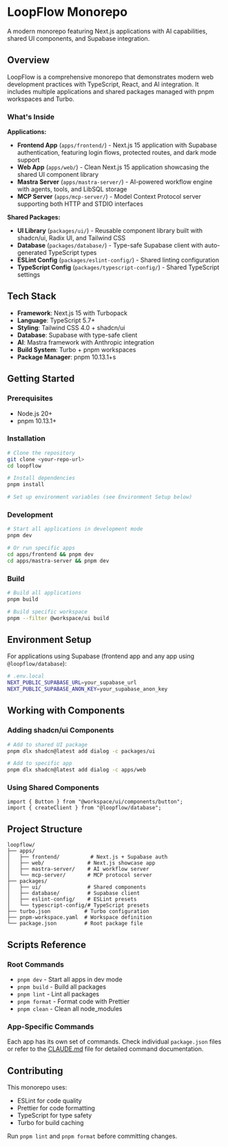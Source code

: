 # LoopFlow Monorepo

A modern monorepo featuring Next.js applications with AI capabilities, shared UI components, and Supabase integration.

## Overview

LoopFlow is a comprehensive monorepo that demonstrates modern web development practices with TypeScript, React, and AI integration. It includes multiple applications and shared packages managed with pnpm workspaces and Turbo.

### What's Inside

**Applications:**

- **Frontend App** (`apps/frontend/`) - Next.js 15 application with Supabase authentication, featuring login flows, protected routes, and dark mode support
- **Web App** (`apps/web/`) - Clean Next.js 15 application showcasing the shared UI component library
- **Mastra Server** (`apps/mastra-server/`) - AI-powered workflow engine with agents, tools, and LibSQL storage
- **MCP Server** (`apps/mcp-server/`) - Model Context Protocol server supporting both HTTP and STDIO interfaces

**Shared Packages:**

- **UI Library** (`packages/ui/`) - Reusable component library built with shadcn/ui, Radix UI, and Tailwind CSS
- **Database** (`packages/database/`) - Type-safe Supabase client with auto-generated TypeScript types
- **ESLint Config** (`packages/eslint-config/`) - Shared linting configuration
- **TypeScript Config** (`packages/typescript-config/`) - Shared TypeScript settings

## Tech Stack

- **Framework**: Next.js 15 with Turbopack
- **Language**: TypeScript 5.7+
- **Styling**: Tailwind CSS 4.0 + shadcn/ui
- **Database**: Supabase with type-safe client
- **AI**: Mastra framework with Anthropic integration
- **Build System**: Turbo + pnpm workspaces
- **Package Manager**: pnpm 10.13.1+s

## Getting Started

### Prerequisites

- Node.js 20+
- pnpm 10.13.1+

### Installation

```bash
# Clone the repository
git clone <your-repo-url>
cd loopflow

# Install dependencies
pnpm install

# Set up environment variables (see Environment Setup below)
```

### Development

```bash
# Start all applications in development mode
pnpm dev

# Or run specific apps
cd apps/frontend && pnpm dev
cd apps/mastra-server && pnpm dev
```

### Build

```bash
# Build all applications
pnpm build

# Build specific workspace
pnpm --filter @workspace/ui build
```

## Environment Setup

For applications using Supabase (frontend app and any app using `@loopflow/database`):

```bash
# .env.local
NEXT_PUBLIC_SUPABASE_URL=your_supabase_url
NEXT_PUBLIC_SUPABASE_ANON_KEY=your_supabase_anon_key
```

## Working with Components

### Adding shadcn/ui Components

```bash
# Add to shared UI package
pnpm dlx shadcn@latest add dialog -c packages/ui

# Add to specific app
pnpm dlx shadcn@latest add dialog -c apps/web
```

### Using Shared Components

```tsx
import { Button } from "@workspace/ui/components/button";
import { createClient } from "@loopflow/database";
```

## Project Structure

```
loopflow/
├── apps/
│   ├── frontend/          # Next.js + Supabase auth
│   ├── web/              # Next.js showcase app
│   ├── mastra-server/    # AI workflow server
│   └── mcp-server/       # MCP protocol server
├── packages/
│   ├── ui/               # Shared components
│   ├── database/         # Supabase client
│   ├── eslint-config/    # ESLint presets
│   └── typescript-config/# TypeScript presets
├── turbo.json           # Turbo configuration
├── pnpm-workspace.yaml  # Workspace definition
└── package.json         # Root package file
```

## Scripts Reference

### Root Commands

- `pnpm dev` - Start all apps in dev mode
- `pnpm build` - Build all packages
- `pnpm lint` - Lint all packages
- `pnpm format` - Format code with Prettier
- `pnpm clean` - Clean all node_modules

### App-Specific Commands

Each app has its own set of commands. Check individual `package.json` files or refer to the [CLAUDE.md](./CLAUDE.md) file for detailed command documentation.

## Contributing

This monorepo uses:

- ESLint for code quality
- Prettier for code formatting
- TypeScript for type safety
- Turbo for build caching

Run `pnpm lint` and `pnpm format` before committing changes.
